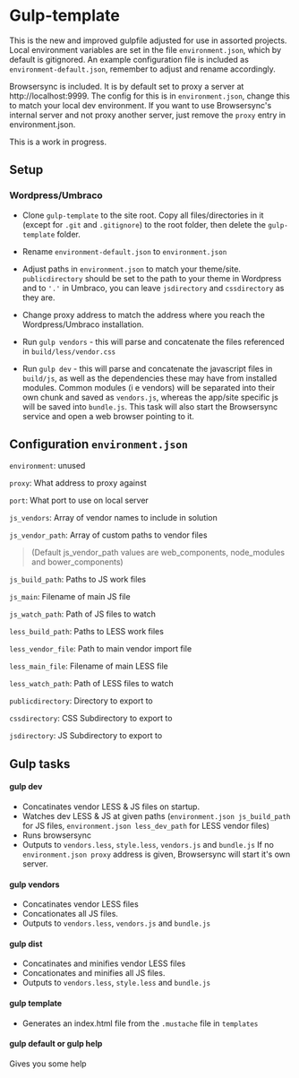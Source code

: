 # Gulp-template

This is the new and improved gulpfile adjusted for use in assorted projects.
Local environment variables are set in the file `environment.json`, which by default is gitignored. An example configuration file is included as `environment-default.json`, remember to adjust and rename accordingly.

Browsersync is included. It is by default set to proxy a server at http://localhost:9999. The config for this is in `environment.json`, change this to match your local dev environment. If you want to use Browsersync's internal server and not proxy another server, just remove the `proxy` entry in environment.json.

This is a work in progress.

## Setup

### Wordpress/Umbraco

* Clone `gulp-template` to the site root. Copy all files/directories in it (except for `.git` and `.gitignore`) to the root folder, then delete the `gulp-template` folder.

* Rename `environment-default.json` to `environment.json`


* Adjust paths in `environment.json` to match your theme/site. `publicdirectory` should be set to the path to your theme in Wordpress and to `'.'` in Umbraco, you can leave `jsdirectory` and `cssdirectory` as they are.

* Change proxy address to match the address where you reach the Wordpress/Umbraco installation.

* Run `gulp vendors` - this will parse and concatenate the files referenced in `build/less/vendor.css`

* Run `gulp dev` - this will parse and concatenate the javascript files in `build/js`, as well as the dependencies these may have from installed modules. Common modules (i e vendors) will be separated into their own chunk and saved as `vendors.js`, whereas the app/site specific js will be saved into `bundle.js`. This task will also start the Browsersync service and open a web browser pointing to it.

## Configuration `environment.json`
`environment`: unused

`proxy`: What address to proxy against

`port`: What port to use on local server

`js_vendors`: Array of vendor names to include in solution

`js_vendor_path`: Array of custom paths to vendor files
> (Default js_vendor_path values are web_components, node_modules and bower_components)

`js_build_path`: Paths to JS work files

`js_main`:  Filename of main JS file

`js_watch_path`: Path of JS files to watch


`less_build_path`: Paths to LESS work files

`less_vendor_file`: Path to main vendor import file

`less_main_file`: Filename of main LESS file

`less_watch_path`: Path of LESS files to watch

`publicdirectory`: Directory to export to

`cssdirectory`: CSS Subdirectory to export to

`jsdirectory`: JS Subdirectory to export to

## Gulp tasks
#### gulp dev
* Concatinates vendor LESS & JS files on startup.
* Watches dev LESS & JS at given paths (`environment.json js_build_path` for JS files, `environment.json less_dev_path` for LESS vendor files)
* Runs browsersync
* Outputs to `vendors.less`, `style.less`, `vendors.js` and `bundle.js`
If no `environment.json proxy` address is given, Browsersync will start it's own server.

#### gulp vendors
* Concatinates vendor LESS files
* Concationates all JS files.
* Outputs to `vendors.less`, `vendors.js` and `bundle.js`

#### gulp dist
* Concatinates and minifies vendor LESS files
* Concationates and minifies all JS files.
* Outputs to `vendors.less`, `style.less` and `bundle.js`

#### gulp template
* Generates an index.html file from the `.mustache`
 file in `templates`

#### gulp default or gulp help
Gives you some help